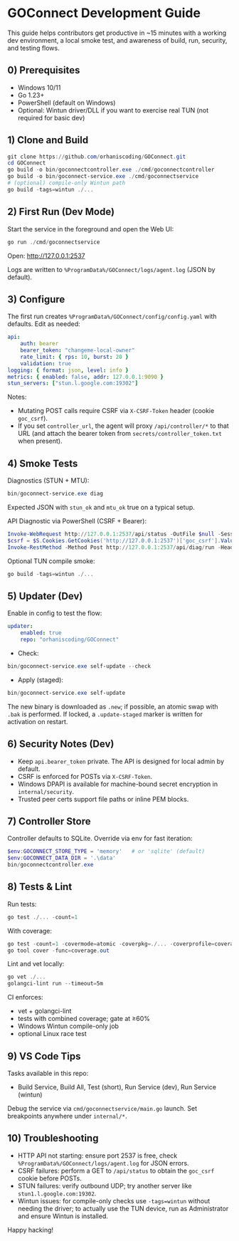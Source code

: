 # GOConnect Development Guide

This guide helps contributors get productive in ~15 minutes with a working dev environment, a local smoke test, and awareness of build, run, security, and testing flows.

## 0) Prerequisites

- Windows 10/11
- Go 1.23+
- PowerShell (default on Windows)
- Optional: Wintun driver/DLL if you want to exercise real TUN (not required for basic dev)

## 1) Clone and Build

```powershell
git clone https://github.com/orhaniscoding/GOConnect.git
cd GOConnect
go build -o bin/goconnectcontroller.exe ./cmd/goconnectcontroller
go build -o bin/goconnect-service.exe ./cmd/goconnectservice
# (optional) compile-only Wintun path
go build -tags=wintun ./...
```

## 2) First Run (Dev Mode)

Start the service in the foreground and open the Web UI:

```powershell
go run ./cmd/goconnectservice
```

Open: http://127.0.0.1:2537

Logs are written to `%ProgramData%/GOConnect/logs/agent.log` (JSON by default).

## 3) Configure

The first run creates `%ProgramData%/GOConnect/config/config.yaml` with defaults. Edit as needed:

```yaml
api:
	auth: bearer
	bearer_token: "changeme-local-owner"
	rate_limit: { rps: 10, burst: 20 }
	validation: true
logging: { format: json, level: info }
metrics: { enabled: false, addr: 127.0.0.1:9090 }
stun_servers: ["stun.l.google.com:19302"]
```

Notes:
- Mutating POST calls require CSRF via `X-CSRF-Token` header (cookie `goc_csrf`).
- If you set `controller_url`, the agent will proxy `/api/controller/*` to that URL (and attach the bearer token from `secrets/controller_token.txt` when present).

## 4) Smoke Tests

Diagnostics (STUN + MTU):

```powershell
bin/goconnect-service.exe diag
```

Expected JSON with `stun_ok` and `mtu_ok` true on a typical setup.

API Diagnostic via PowerShell (CSRF + Bearer):

```powershell
Invoke-WebRequest http://127.0.0.1:2537/api/status -OutFile $null -SessionVariable S
$csrf = $S.Cookies.GetCookies('http://127.0.0.1:2537')['goc_csrf'].Value
Invoke-RestMethod -Method Post http://127.0.0.1:2537/api/diag/run -Headers @{ 'Authorization'='Bearer changeme-local-owner'; 'X-CSRF-Token'=$csrf }
```

Optional TUN compile smoke:

```powershell
go build -tags=wintun ./...
```

## 5) Updater (Dev)

Enable in config to test the flow:

```yaml
updater:
	enabled: true
	repo: "orhaniscoding/GOConnect"
```

- Check:
```powershell
bin/goconnect-service.exe self-update --check
```
- Apply (staged):
```powershell
bin/goconnect-service.exe self-update
```

The new binary is downloaded as `.new`; if possible, an atomic swap with `.bak` is performed. If locked, a `.update-staged` marker is written for activation on restart.

## 6) Security Notes (Dev)

- Keep `api.bearer_token` private. The API is designed for local admin by default.
- CSRF is enforced for POSTs via `X-CSRF-Token`.
- Windows DPAPI is available for machine-bound secret encryption in `internal/security`.
- Trusted peer certs support file paths or inline PEM blocks.

## 7) Controller Store

Controller defaults to SQLite. Override via env for fast iteration:

```powershell
$env:GOCONNECT_STORE_TYPE = 'memory'   # or 'sqlite' (default)
$env:GOCONNECT_DATA_DIR = '.\data'
bin/goconnectcontroller.exe
```

## 8) Tests & Lint

Run tests:

```powershell
go test ./... -count=1
```

With coverage:

```powershell
go test -count=1 -covermode=atomic -coverpkg=./... -coverprofile=coverage.out ./...
go tool cover -func=coverage.out
```

Lint and vet locally:

```powershell
go vet ./...
golangci-lint run --timeout=5m
```

CI enforces:
- vet + golangci-lint
- tests with combined coverage; gate at ≥60%
- Windows Wintun compile-only job
- optional Linux race test

## 9) VS Code Tips

Tasks available in this repo:
- Build Service, Build All, Test (short), Run Service (dev), Run Service (wintun)

Debug the service via `cmd/goconnectservice/main.go` launch. Set breakpoints anywhere under `internal/*`.

## 10) Troubleshooting

- HTTP API not starting: ensure port 2537 is free, check `%ProgramData%/GOConnect/logs/agent.log` for JSON errors.
- CSRF failures: perform a GET to `/api/status` to obtain the `goc_csrf` cookie before POSTs.
- STUN failures: verify outbound UDP; try another server like `stun1.l.google.com:19302`.
- Wintun issues: for compile-only checks use `-tags=wintun` without needing the driver; to actually use the TUN device, run as Administrator and ensure Wintun is installed.

Happy hacking!
